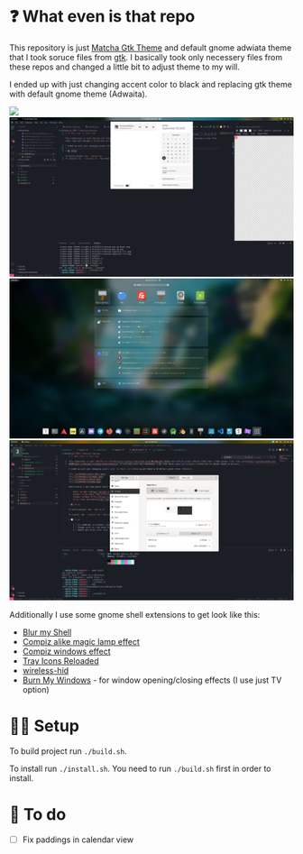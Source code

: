 # ❓ What even is that repo

This repository is just [Matcha Gtk Theme](https://github.com/vinceliuice/Matcha-gtk-theme) and default gnome adwiata theme that I took soruce files from [gtk](https://gitlab.gnome.org/GNOME/gtk/-/tree/gtk-3-24/gtk/theme/Adwaita). I basically took only necessery files from these repos and changed a little bit to adjust theme to my will.

I ended up with just changing accent color to black and replacing gtk theme with default gnome theme (Adwaita).

![](./screenshots/main-shell.png)
![](./screenshots/calendar.png)
![](./screenshots/search.png)
![](./screenshots/window.png)

Additionally I use some gnome shell extensions to get look like this:

-   [Blur my Shell](https://github.com/aunetx/blur-my-shell)
-   [Compiz alike magic lamp effect](https://github.com/hermes83/compiz-alike-magic-lamp-effect)
-   [Compiz windows effect](https://github.com/hermes83/compiz-windows-effect)
-   [Tray Icons Reloaded](https://github.com/MartinPL/Tray-Icons-Reloaded)
-   [wireless-hid](https://github.com/vchlum/wireless-hid)
-   [Burn My Windows](https://github.com/Schneegans/Burn-My-Windows) - for window opening/closing effects (I use just TV option)

# 👨‍🔧 Setup

To build project run `./build.sh`.

To install run `./install.sh`. You need to run `./build.sh` first in order to install.

# 📃 To do

-   [ ] Fix paddings in calendar view
